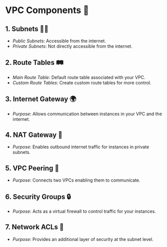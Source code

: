 # VPC Components 🧩

## 1. Subnets 🕵️‍♂️
- *Public Subnets*: Accessible from the internet.
- *Private Subnets*: Not directly accessible from the internet.

## 2. Route Tables 🛤️
- *Main Route Table*: Default route table associated with your VPC.
- *Custom Route Tables*: Create custom route tables for more control.

## 3. Internet Gateway 🌍
- *Purpose*: Allows communication between instances in your VPC and the internet.

## 4. NAT Gateway 🔄
- *Purpose*: Enables outbound internet traffic for instances in private subnets.

## 5. VPC Peering 🔗
- *Purpose*: Connects two VPCs enabling them to communicate.

## 6. Security Groups 🔒
- *Purpose*: Acts as a virtual firewall to control traffic for your instances.

## 7. Network ACLs 🚧
- *Purpose*: Provides an additional layer of security at the subnet level.